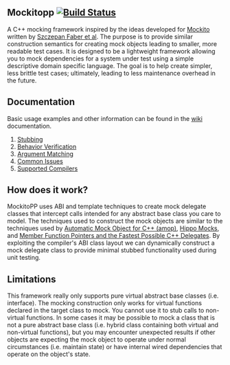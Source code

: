 ## Mockitopp [![Build Status](https://travis-ci.org/tpounds/mockitopp.svg?branch=master)](https://travis-ci.org/tpounds/mockitopp)
A C++ mocking framework inspired by the ideas developed for [Mockito](https://github.com/mockito/mockito) written by [Szczepan Faber et al](https://github.com/mockitoguy). The purpose is to provide similar construction semantics for creating mock objects leading to smaller, more readable test cases. It is designed to be a lightweight framework allowing you to mock dependencies for a system under test using a simple descriptive domain specific language. The goal is to help create simpler, less brittle test cases; ultimately, leading to less maintenance overhead in the future.

## Documentation
Basic usage examples and other information can be found in the [wiki](../../wiki) documentation.

1. [Stubbing](../../wiki/Stubbing)
1. [Behavior Verification](../../wiki/BehaviorVerification)
1. [Argument Matching](../../wiki/ArgumentMatching)
1. [Common Issues](../../wiki/CommonIssues)
1. [Supported Compilers](../../wiki/SupportedCompilers)

## How does it work?
MockitoPP uses ABI and template techniques to create mock delegate classes that intercept calls intended for any abstract base class you care to model. The techniques used to construct the mock objects are similar to the techniques used by [Automatic Mock Object for C++ (amop)](http://code.google.com/p/amop/), [Hippo Mocks](http://www.assembla.com/wiki/show/hippomocks), and [Member Function Pointers and the Fastest Possible C++ Delegates](http://www.codeproject.com/KB/cpp/FastDelegate.aspx). By exploiting the compiler's ABI class layout we can dynamically construct a mock delegate class to provide minimal stubbed functionality used during unit testing.

## Limitations
This framework really only supports pure virtual abstract base classes (i.e. interface). The mocking construction only works for virtual functions declared in the target class to mock. You cannot use it to stub calls to non-virtual functions. In some cases it may be possible to mock a class that is not a pure abstract base class (i.e. hybrid class containing both virtual and non-virtual functions), but you may encounter unexpected results if other objects are expecting the mock object to operate under normal circumstances (i.e. maintain state) or have internal wired dependencies that operate on the object's state.
